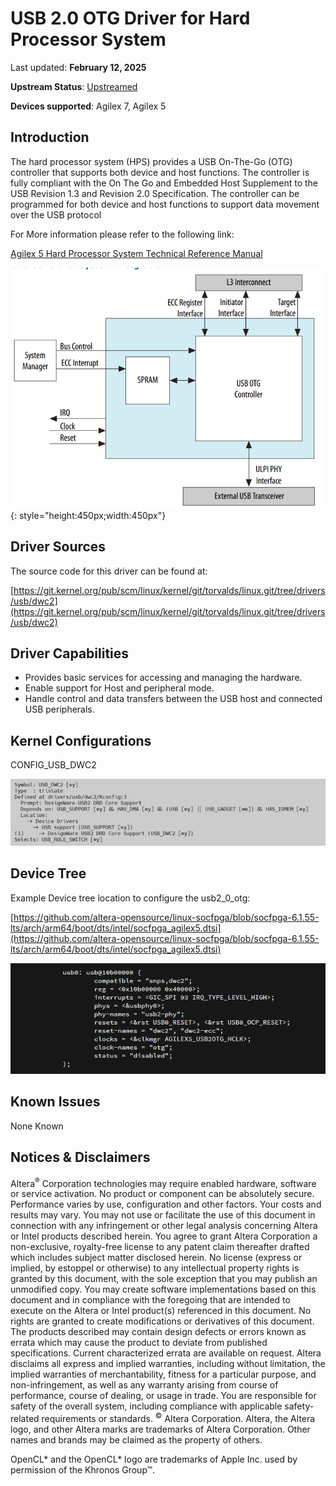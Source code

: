 # **USB 2.0 OTG Driver for Hard Processor System**

Last updated: **February 12, 2025** 

**Upstream Status**: [Upstreamed](https://git.kernel.org/pub/scm/linux/kernel/git/torvalds/linux.git/tree/drivers/usb/dwc2)

**Devices supported**: Agilex 7, Agilex 5

## **Introduction**

The hard processor system (HPS) provides a USB On-The-Go (OTG) controller that
supports both device and host functions. The controller is fully compliant with the On
The Go and Embedded Host Supplement to the USB Revision 1.3 and Revision 2.0
Specification. The controller can be programmed for both device and host functions to
support data movement over the USB protocol

For More information please refer to the following link:

[Agilex 5 Hard Processor System Technical Reference Manual](https://www.intel.com/content/www/us/en/docs/programmable/814346)

![usb2_0_diagram](images/usb2_0_diagram.png){: style="height:450px;width:450px"}

## **Driver Sources**

The source code for this driver can be found at:

[https://git.kernel.org/pub/scm/linux/kernel/git/torvalds/linux.git/tree/drivers/usb/dwc2](https://git.kernel.org/pub/scm/linux/kernel/git/torvalds/linux.git/tree/drivers/usb/dwc2)

## **Driver Capabilities**

* Provides basic services for accessing and managing the hardware.
* Enable support for Host and peripheral mode.
* Handle control and data transfers between the USB host and connected USB peripherals.

## **Kernel Configurations**

CONFIG_USB_DWC2

![usb2_0_otg_config_path](images/usb2_0_otg_config_path.png)

## **Device Tree**

Example Device tree location to configure the usb2_0_otg:

[https://github.com/altera-opensource/linux-socfpga/blob/socfpga-6.1.55-lts/arch/arm64/boot/dts/intel/socfpga_agilex5.dtsi](https://github.com/altera-opensource/linux-socfpga/blob/socfpga-6.1.55-lts/arch/arm64/boot/dts/intel/socfpga_agilex5.dtsi)

![usb2_0_otg_device_tree](images/usb2_0_otg_device_tree.png)

## **Known Issues**

None Known

## Notices & Disclaimers

Altera<sup>&reg;</sup> Corporation technologies may require enabled hardware, software or service activation.
No product or component can be absolutely secure. 
Performance varies by use, configuration and other factors.
Your costs and results may vary. 
You may not use or facilitate the use of this document in connection with any infringement or other legal analysis concerning Altera or Intel products described herein. You agree to grant Altera Corporation a non-exclusive, royalty-free license to any patent claim thereafter drafted which includes subject matter disclosed herein.
No license (express or implied, by estoppel or otherwise) to any intellectual property rights is granted by this document, with the sole exception that you may publish an unmodified copy. You may create software implementations based on this document and in compliance with the foregoing that are intended to execute on the Altera or Intel product(s) referenced in this document. No rights are granted to create modifications or derivatives of this document.
The products described may contain design defects or errors known as errata which may cause the product to deviate from published specifications.  Current characterized errata are available on request.
Altera disclaims all express and implied warranties, including without limitation, the implied warranties of merchantability, fitness for a particular purpose, and non-infringement, as well as any warranty arising from course of performance, course of dealing, or usage in trade.
You are responsible for safety of the overall system, including compliance with applicable safety-related requirements or standards. 
<sup>&copy;</sup> Altera Corporation.  Altera, the Altera logo, and other Altera marks are trademarks of Altera Corporation.  Other names and brands may be claimed as the property of others. 

OpenCL* and the OpenCL* logo are trademarks of Apple Inc. used by permission of the Khronos Group™. 
